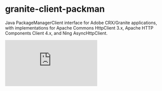 granite-client-packman
======================

Java PackageManagerClient interface for Adobe CRX/Granite applications, with implementations for Apache Commons HttpClient 3.x, Apache HTTP Components Client 4.x, and Ning AsyncHttpClient.


[![Analytics](https://ga-beacon.appspot.com/UA-37073514-2/granite-client-packman/blob/master/README.md)](https://github.com/igrigorik/ga-beacon)
